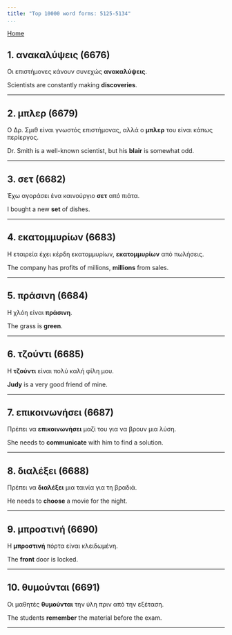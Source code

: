 ```yaml
---
title: "Top 10000 word forms: 5125-5134"
...
```


[Home](./) 

## 1. ανακαλύψεις (6676)

Οι επιστήμονες κάνουν συνεχώς **ανακαλύψεις**.  

Scientists are constantly making **discoveries**.

---

## 2. μπλερ (6679)

Ο Δρ. Σμιθ είναι γνωστός επιστήμονας, αλλά ο **μπλερ** του είναι κάπως περίεργος.

Dr. Smith is a well-known scientist, but his **blair** is somewhat odd.

---

## 3. σετ (6682)

Έχω αγοράσει ένα καινούργιο **σετ** από πιάτα.  

I bought a new **set** of dishes.

---

## 4. εκατομμυρίων (6683)

Η εταιρεία έχει κέρδη εκατομμυρίων, **εκατομμυρίων** από πωλήσεις.  

The company has profits of millions, **millions** from sales.

---

## 5. πράσινη (6684)

Η χλόη είναι **πράσινη**.

The grass is **green**.

---

## 6. τζούντι (6685)

Η **τζούντι** είναι πολύ καλή φίλη μου.

**Judy** is a very good friend of mine.

---

## 7. επικοινωνήσει (6687)

Πρέπει να **επικοινωνήσει** μαζί του για να βρουν μια λύση.

She needs to **communicate** with him to find a solution.

---

## 8. διαλέξει (6688)

Πρέπει να **διαλέξει** μια ταινία για τη βραδιά.

He needs to **choose** a movie for the night.

---

## 9. μπροστινή (6690)

Η **μπροστινή** πόρτα είναι κλειδωμένη.

The **front** door is locked.

---

## 10. θυμούνται (6691)

Οι μαθητές **θυμούνται** την ύλη πριν από την εξέταση.  

The students **remember** the material before the exam.

---

